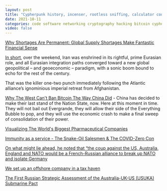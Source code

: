 ```yaml
---
layout: post
title: "Cypherpunk history, incenser, rootless sniffing, calculator code innovation, cool IPv6 intro"
date: 2021-10-11
categories: code software networking cryptography hacking bitcoin cypherpunk learning fun
video: false
---
```


[Why Shortages Are Permanent: Global Supply Shortages Make Fantastic Financial Sense](//www.zerohedge.com/markets/why-shortages-are-permanent-global-supply-shortages-make-fantastic-financial-sense)

[In short](//www.zerohedge.com/geopolitical/escobar-eurasia-takes-shape-part-1-how-sco-just-flipped-world-order), over the weekend, Iran was enshrined in its rightful, prime Eurasian role, and all Eurasian integration paths converged toward a new global geopolitical – and geoeconomic – paradigm, with a sonic boom bound to echo for the rest of the century.

That was the killer one-two punch immediately following the Atlantic alliance’s ignominious imperial retreat from Afghanistan.


[Why The West Can't Ban Bitcoin The Way China Did](//www.zerohedge.com/crypto/why-west-cant-ban-bitcoin-way-china-did) - China has decided to make their last stand of the Nation State, now. Here at this moment in time. They will not bail out Evergrande, they will allow their side of the Everything Bubble to pop, and they will use the economic crash to make a final sweep of consolidation of their power. 

[Visualizing The World's Biggest Pharmaceutical Companies](//www.zerohedge.com/medical/visualizing-worlds-biggest-pharmaceutical-companies)

[Immunity as a service - The Snake-Oil Salesmen & The COVID-Zero Con](//www.zerohedge.com/covid-19/immunity-service-snake-oil-salesmen-covid-zero-con)

[On what might lie ahead, he noted that “the coup against the US, Australia, England and NATO would be a French-Russian alliance to break up NATO and isolate Germany](//www.zerohedge.com/geopolitical/escobar-living-dead-pax-americana)

[We set up an offshore company in a tax haven](//www.npr.org/2021/10/06/1043746410/we-set-up-an-offshore-company-in-a-tax-haven-classic)

[The First Russian Strategic Assessment of the Australia-UK-US (USUKA) Submarine Pact](//anti-empire.com/the-first-russian-strategic-assessment-of-the-australia-uk-us-usuka-submarine-pact/)